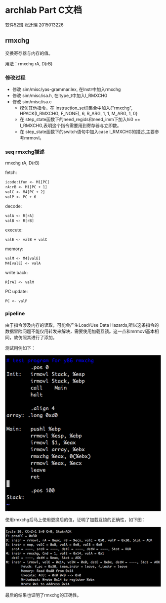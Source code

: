 # archlab Part C文档
软件52班 张迁瑞 2015013226
## rmxchg
交换寄存器与内存的值。

用法：rmxchg rA, D(rB)

### 修改过程
- 修改 sim/misc/yas-grammar.lex, 在Instr中加入rmxchg
- 修改 sim/misc/isa.h,  在itype\_t中加入I\_RMXCHG
- 修改 sim/misc/isa.c
	- 模仿其他指令，在 instruction_set[]集合中加入{"rmxchg", HPACK(I\_RMXCHG, F\_NONE), 6,  R\_ARG, 1, 1, M\_ARG, 1, 0}
	- 在 step_state函数下的need\_regids和need\_imm下加入hi0 == I\_RMXCHG,表明这个指令需要用到寄存器与立即数。
	- 在 step_state函数下的switch语句中加入case I\_RMXCHG的描述,主要参考mrmovl。

### seq rmxchg描述

rmxchg rA, D(rB)

fetch:

    icode:ifun <- M1[PC]
    rA:rB <- M1[PC + 1]
    valC <- M4[PC + 2] 
    valP <- PC + 6

decode:   

    valA <- R[rA] 
    valB <- R[rB]

 execute:

	valE <- valB + valC
 
 memory:

    valM <- M4[valE]
    M4[valE] <- valA

 write back:

    R[rA] <- valM

 PC update:

    PC <- valP

### pipeline
由于指令涉及内存的读取，可能会产生Load/Use Data Hazards,所以这条指令的数据冒险问题不能仅用转发来解决，需要使用加载互锁。这一点和mrmovl基本相同，故仿照其进行了添加。

测试用例如下：

![](prove_test.png)

使用rmxchg后马上使用更换后的值，证明了加载互锁的正确性，如下图：

![](prove.png)

最后的结果也证明了rmxchg的正确性。